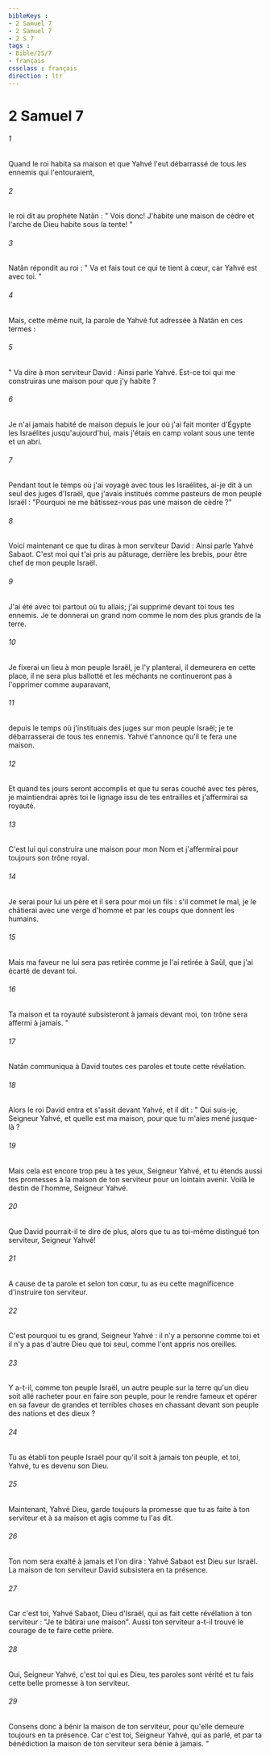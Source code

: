 ```yaml
---
bibleKeys : 
- 2 Samuel 7
- 2 Samuel 7
- 2 S 7
tags : 
- Bible/2S/7
- français
cssclass : français
direction : ltr
---
```


# 2 Samuel 7

###### 1
Quand le roi habita sa maison et que Yahvé l'eut débarrassé de tous les ennemis qui l'entouraient, 
###### 2
le roi dit au prophète Natân : " Vois donc! J'habite une maison de cèdre et l'arche de Dieu habite sous la tente! " 
###### 3
Natân répondit au roi : " Va et fais tout ce qui te tient à cœur, car Yahvé est avec toi. " 
###### 4
Mais, cette même nuit, la parole de Yahvé fut adressée à Natân en ces termes : 
###### 5
" Va dire à mon serviteur David : Ainsi parle Yahvé. Est-ce toi qui me construiras une maison pour que j'y habite ? 
###### 6
Je n'ai jamais habité de maison depuis le jour où j'ai fait monter d'Égypte les Israélites jusqu'aujourd'hui, mais j'étais en camp volant sous une tente et un abri. 
###### 7
Pendant tout le temps où j'ai voyagé avec tous les Israélites, ai-je dit à un seul des juges d'Israël, que j'avais institués comme pasteurs de mon peuple Israël : "Pourquoi ne me bâtissez-vous pas une maison de cèdre ?" 
###### 8
Voici maintenant ce que tu diras à mon serviteur David : Ainsi parle Yahvé Sabaot. C'est moi qui t'ai pris au pâturage, derrière les brebis, pour être chef de mon peuple Israël. 
###### 9
J'ai été avec toi partout où tu allais; j'ai supprimé devant toi tous tes ennemis. Je te donnerai un grand nom comme le nom des plus grands de la terre. 
###### 10
Je fixerai un lieu à mon peuple Israël, je l'y planterai, il demeurera en cette place, il ne sera plus ballotté et les méchants ne continueront pas à l'opprimer comme auparavant, 
###### 11
depuis le temps où j'instituais des juges sur mon peuple Israël; je te débarrasserai de tous tes ennemis. Yahvé t'annonce qu'il te fera une maison. 
###### 12
Et quand tes jours seront accomplis et que tu seras couché avec tes pères, je maintiendrai après toi le lignage issu de tes entrailles et j'affermirai sa royauté. 
###### 13
C'est lui qui construira une maison pour mon Nom et j'affermirai pour toujours son trône royal. 
###### 14
Je serai pour lui un père et il sera pour moi un fils : s'il commet le mal, je le châtierai avec une verge d'homme et par les coups que donnent les humains. 
###### 15
Mais ma faveur ne lui sera pas retirée comme je l'ai retirée à Saül, que j'ai écarté de devant toi. 
###### 16
Ta maison et ta royauté subsisteront à jamais devant moi, ton trône sera affermi à jamais. " 
###### 17
Natân communiqua à David toutes ces paroles et toute cette révélation. 
###### 18
Alors le roi David entra et s'assit devant Yahvé, et il dit : " Qui suis-je, Seigneur Yahvé, et quelle est ma maison, pour que tu m'aies mené jusque-là ? 
###### 19
Mais cela est encore trop peu à tes yeux, Seigneur Yahvé, et tu étends aussi tes promesses à la maison de ton serviteur pour un lointain avenir. Voilà le destin de l'homme, Seigneur Yahvé. 
###### 20
Que David pourrait-il te dire de plus, alors que tu as toi-même distingué ton serviteur, Seigneur Yahvé! 
###### 21
A cause de ta parole et selon ton cœur, tu as eu cette magnificence d'instruire ton serviteur. 
###### 22
C'est pourquoi tu es grand, Seigneur Yahvé : il n'y a personne comme toi et il n'y a pas d'autre Dieu que toi seul, comme l'ont appris nos oreilles. 
###### 23
Y a-t-il, comme ton peuple Israël, un autre peuple sur la terre qu'un dieu soit allé racheter pour en faire son peuple, pour le rendre fameux et opérer en sa faveur de grandes et terribles choses en chassant devant son peuple des nations et des dieux ? 
###### 24
Tu as établi ton peuple Israël pour qu'il soit à jamais ton peuple, et toi, Yahvé, tu es devenu son Dieu. 
###### 25
Maintenant, Yahvé Dieu, garde toujours la promesse que tu as faite à ton serviteur et à sa maison et agis comme tu l'as dit. 
###### 26
Ton nom sera exalté à jamais et l'on dira : Yahvé Sabaot est Dieu sur Israël. La maison de ton serviteur David subsistera en ta présence. 
###### 27
Car c'est toi, Yahvé Sabaot, Dieu d'Israël, qui as fait cette révélation à ton serviteur : "Je te bâtirai une maison". Aussi ton serviteur a-t-il trouvé le courage de te faire cette prière. 
###### 28
Oui, Seigneur Yahvé, c'est toi qui es Dieu, tes paroles sont vérité et tu fais cette belle promesse à ton serviteur. 
###### 29
Consens donc à bénir la maison de ton serviteur, pour qu'elle demeure toujours en ta présence. Car c'est toi, Seigneur Yahvé, qui as parlé, et par ta bénédiction la maison de ton serviteur sera bénie à jamais. " 
